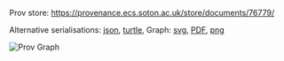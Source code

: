 
Prov store: https://provenance.ecs.soton.ac.uk/store/documents/76779/
	
Alternative serialisations: [json](https://provenance.ecs.soton.ac.uk/store/documents/76779.json), [turtle](https://provenance.ecs.soton.ac.uk/store/documents/76779.ttl), 
Graph: [svg](https://provenance.ecs.soton.ac.uk/store/documents/76779.svg), [PDF](https://provenance.ecs.soton.ac.uk/store/documents/76779.pdf), [png](https://provenance.ecs.soton.ac.uk/store/documents/76779.png)

![Prov Graph](https://provenance.ecs.soton.ac.uk/store/documents/76779.png)

		